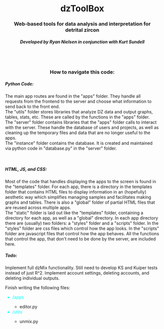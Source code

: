 <h1 style="text-align: center">dzToolBox</h1>
<h3 style="text-align: center">Web-based tools for data analysis and interpretation for detrital zircon</h3>
<h5 style="text-align: center">Developed by Ryan Nielsen in conjunction with Kurt Sundell</h5>
<br />
<br />
<h3 style="text-align: center">How to navigate this code:</h3>
<h5>Python Code:</h5>
<p>The main app routes are found in the "apps" folder. 
They handle all requests from the frontend to the server 
and choose what information to send back to the front end. <br />
The "utils" folder stores libraries that analyze DZ data and 
output graphs, tables, stats, etc. These are called by the
functions in the "apps" folder. <br />
The "server" folder contains libraries that the "apps" folder 
calls to interact with the server. These handle the
database of users and projects, as well as cleaning up the
temporary files and data that are no longer useful to the
apps. <br />
The "instance" folder contains the database. It is created
and maintained via python code in "database.py" in the "server"
folder.</p>
<br />
<h5>HTML, JS, and CSS:</h5>
<p>Most of the code that handles displaying the apps to the
screen is found in the "templates" folder. For each app, there
is a directory in the templates folder that contains HTML files
to display information in an (hopefully) aesthetic way which 
simplifies managing samples and facilitates making graphs and 
tables. There is also a "global" folder of partial HTML files
that are reused across multiple apps.<br />
The "static" folder is laid out like the "templates" folder,
containing a directory for each app, as well as a "global"
directory. In each app directory there are (usually) two
folders: a "styles" folder and a "scripts" folder. In the 
"styles" folder are css files which control how the app looks.
In the "scripts" folder are javascript files that control
how the app behaves. All the functions that control the app,
that don't need to be done by the server, are included here.
</p>

<h5>Todo:</h5>
<p>Implement full dzMix functionality. Still need to 
develop KS and Kuiper tests instead of just R^2. Implement 
account settings, deleting accounts, and deleting individual outputs.</p>

<p>Finish writing the following files:</p>
<ul>
    <li style="color:cyan;">/apps</li>
    <ul>
        <li>editor.py</li>
    </ul>
    <li style="color:cyan;">/utils</li>
    <ul>
        <li>unmix.py</li>
    </ul>
</ul>
